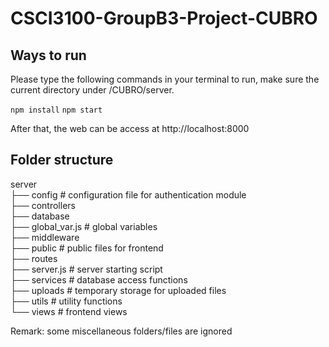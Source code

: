 # CSCI3100-GroupB3-Project-CUBRO

## Ways to run

Please type the following commands in your terminal to run, make sure the current directory under /CUBRO/server.

`npm install`
`npm start`

After that, the web can be access at http://localhost:8000

## Folder structure

server  
├── config # configuration file for authentication module  
├── controllers  
├── database  
├── global_var.js # global variables  
├── middleware  
├── public # public files for frontend  
├── routes  
├── server.js # server starting script  
├── services # database access functions  
├── uploads # temporary storage for uploaded files  
├── utils # utility functions  
└── views # frontend views

Remark: some miscellaneous folders/files are ignored
